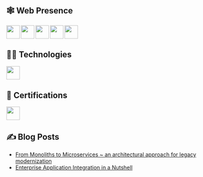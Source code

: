## 🕸️ Web Presence
[<img align="left" height="35" src="https://upload.wikimedia.org/wikipedia/commons/8/81/LinkedIn_icon.svg" />](https://linkedin.com/in/faizanuddin)
[<img align="left" height="35" src="https://upload.wikimedia.org/wikipedia/commons/e/ef/Stack_Overflow_icon.svg"/>](https://stackoverflow.com/users/4593781)
[<img align="left" height="35" src="https://upload.wikimedia.org/wikipedia/commons/4/4f/Twitter-logo.svg"/>](https://twitter.com/faizanu94)
[<img align="left" height="35" src="https://upload.wikimedia.org/wikipedia/commons/e/ec/Medium_logo_Monogram.svg" />](https://medium.com/@faizanuddin)
[<img width="35" src="https://upload.wikimedia.org/wikipedia/commons/6/6a/Hackerrank_meaningful_logo.svg" />](https://www.hackerrank.com/faizanu94)

## 👨‍💻 Technologies

[<img height="35" src="https://upload.wikimedia.org/wikipedia/commons/a/a7/React-icon.svg" />](https://reactjs.org/)

## 📜 Certifications

[<img height="35" src="https://upload.wikimedia.org/wikipedia/commons/6/64/Logo-redis.svg" />](https://www.credential.net/fca07871-9904-4f1d-824e-5715113b431e)

## ✍️ Blog Posts

- [From Monoliths to Microservices ~ an architectural approach for legacy modernization
](https://medium.com/@faizanuddin/from-monoliths-to-microservices-an-architectural-approach-for-legacy-modernization-afa70b72be39)
- [Enterprise Application Integration in a Nutshell
](https://medium.com/@faizanuddin/enterprise-application-integration-in-a-nutshell-cb024c3314ae)
